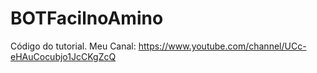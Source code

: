 # BOTFacilnoAmino
Código do tutorial.
Meu Canal: https://www.youtube.com/channel/UCc-eHAuCocubjo1JcCKgZcQ

